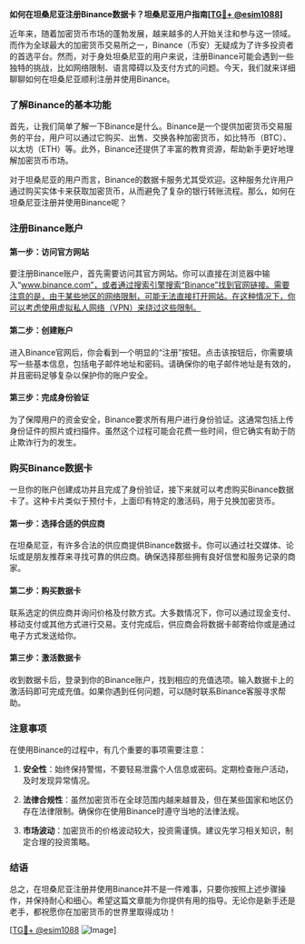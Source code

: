 **如何在坦桑尼亚注册Binance数据卡？坦桑尼亚用户指南[[TG💪+ @esim1088](https://t.me/s/esim1088)]**

近年来，随着加密货币市场的蓬勃发展，越来越多的人开始关注和参与这一领域。而作为全球最大的加密货币交易所之一，Binance（币安）无疑成为了许多投资者的首选平台。然而，对于身处坦桑尼亚的用户来说，注册Binance可能会遇到一些独特的挑战，比如网络限制、语言障碍以及支付方式的问题。今天，我们就来详细聊聊如何在坦桑尼亚顺利注册并使用Binance。

### 了解Binance的基本功能

首先，让我们简单了解一下Binance是什么。Binance是一个提供加密货币交易服务的平台，用户可以通过它购买、出售、交换各种加密货币，如比特币（BTC）、以太坊（ETH）等。此外，Binance还提供了丰富的教育资源，帮助新手更好地理解加密货币市场。

对于坦桑尼亚的用户而言，Binance的数据卡服务尤其受欢迎。这种服务允许用户通过购买实体卡来获取加密货币，从而避免了复杂的银行转账流程。那么，如何在坦桑尼亚注册并使用Binance呢？

### 注册Binance账户

#### 第一步：访问官方网站

要注册Binance账户，首先需要访问其官方网站。你可以直接在浏览器中输入“www.binance.com”，或者通过搜索引擎搜索“Binance”找到官网链接。需要注意的是，由于某些地区的网络限制，可能无法直接打开网站。在这种情况下，你可以考虑使用虚拟私人网络（VPN）来绕过这些限制。

#### 第二步：创建账户

进入Binance官网后，你会看到一个明显的“注册”按钮。点击该按钮后，你需要填写一些基本信息，包括电子邮件地址和密码。请确保你的电子邮件地址是有效的，并且密码足够复杂以保护你的账户安全。

#### 第三步：完成身份验证

为了保障用户的资金安全，Binance要求所有用户进行身份验证。这通常包括上传身份证件的照片或扫描件。虽然这个过程可能会花费一些时间，但它确实有助于防止欺诈行为的发生。

### 购买Binance数据卡

一旦你的账户创建成功并且完成了身份验证，接下来就可以考虑购买Binance数据卡了。这种卡片类似于预付卡，上面印有特定的激活码，用于兑换加密货币。

#### 第一步：选择合适的供应商

在坦桑尼亚，有许多合法的供应商提供Binance数据卡。你可以通过社交媒体、论坛或是朋友推荐来寻找可靠的供应商。确保选择那些拥有良好信誉和服务记录的商家。

#### 第二步：购买数据卡

联系选定的供应商并询问价格及付款方式。大多数情况下，你可以通过现金支付、移动支付或其他方式进行交易。支付完成后，供应商会将数据卡邮寄给你或是通过电子方式发送给你。

#### 第三步：激活数据卡

收到数据卡后，登录到你的Binance账户，找到相应的充值选项。输入数据卡上的激活码即可完成充值。如果你遇到任何问题，可以随时联系Binance客服寻求帮助。

### 注意事项

在使用Binance的过程中，有几个重要的事项需要注意：

1. **安全性**：始终保持警惕，不要轻易泄露个人信息或密码。定期检查账户活动，及时发现异常情况。
   
2. **法律合规性**：虽然加密货币在全球范围内越来越普及，但在某些国家和地区仍存在法律限制。确保你在使用Binance时遵守当地的法律法规。

3. **市场波动**：加密货币的价格波动较大，投资需谨慎。建议先学习相关知识，制定合理的投资策略。

### 结语

总之，在坦桑尼亚注册并使用Binance并不是一件难事，只要你按照上述步骤操作，并保持耐心和细心。希望这篇文章能为你提供有用的指导。无论你是新手还是老手，都祝愿你在加密货币的世界里取得成功！

[[TG💪+ @esim1088](https://t.me/s/esim1088) ![Image](https://i.postimg.cc/4NQfJmqS/Snipaste-2025-05-13-00-14-12.png)]
